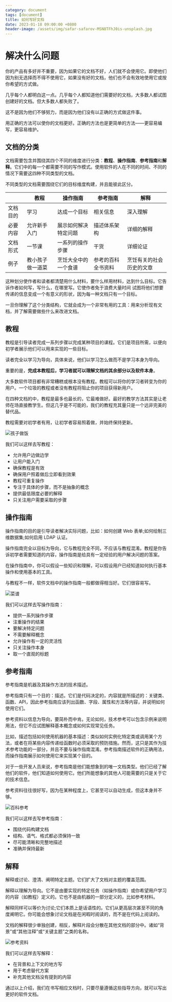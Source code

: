 ```yaml
---
category: document
tags: [document]
title: 如何写好文档
date: 2023-01-18 09:00:00 +0800
header-image: /assets/img/safar-safarov-MSN8TFhJ0is-unsplash.jpg
---
```


# 解决什么问题

你的产品有多好并不重要，因为如果它的文档不好，人们就不会使用它。即使他们因为别无选择而不得不使用它，如果没有好的文档，他们也不会有效地使用它或按你希望的方式做。

几乎每个人都明白这一点。几乎每个人都知道他们需要好的文档，大多数人都试图创建好的文档。但大多数人都失败了。

这不是因为他们不够努力，而是因为他们没有以正确的方式做这件事。

用正确的方法可以使你的文档更好。正确的方法也是更简单的方法——更容易编写，更容易维护。

## 文档的分类

文档需要包含并围绕其四个不同的维度进行分类：**教程**、**操作指南**、**参考指南**和**解释**。它们中的每一个都需要不同的写作模式。使用软件的人在不同的时间、不同的情况下需要这四种不同类型的文档。

不同类型的文档需要围绕它们的目标维度构建，并且能彼此区分。

||教程|操作指南|参考指南|解释|
|--|--|--|--|--|
|文档目的|学习|达成一个目标|相关信息|深入理解|
|必要内容|允许新手入门|展示如何解决特定问题|描述体系架构|详细的解释|
|文档形式|一节课|一系列的操作步骤|干货|详细论证|
|例子|教小孩子做一道菜|烹饪大全中的一个食谱|参考的百科全书资料|烹饪有关的社会历史的文章|

这种划分使作者和读者都清楚用什么材料，要什么样用材料，达到什么目标。它告诉作者如何写，写什么，在哪里写。它使作者免于浪费大量时间 试图将他们想要传递的信息变成一个有意义的形状，因为每一种文档只有一个目标。

一旦你理解了这个分类结构，它就会成为一个非常有用的工具：用来分析现有文档，并了解需要做些什么来改进文档。

## 教程

教程是引导读者完成一系列步骤以完成某种项目的课程。它们是项目所需，以便向初学者展示他们可以用来实现的一些目标。

读者完全以学习为导向，具体来说，他们以学习怎么做而不是学习本身为导向。

重要的是，**完成本教程后，学习者就可以理解文档的其余部分以及软件本身**。

大多数软件项目都有非常糟糕或根本没有教程。教程可以将你的学习者转变为你的用户。一个垃圾的教程或者没有教程将阻止你的项目获得新用户。

在四种文档的中，教程是最多也最长的，它最难做好。最好的教学方法其实是让老师在场直接教学生。但这几乎是不可能的，我们的教程充其量只是一个远非完美的替代品。

教程需要对初学者有用，让初学者容易照着做，并始终保持更新。

![孩子做饭](/assets/img/document/1.jpg)


我们可以这样去写教程：

- 允许用户边做边学
- 让用户能入门
- 确保教程是有效
- 确保用户照着做后立即看到效果
- 教程可重复操作
- 专注于具体的步骤，而不是抽象的概念
- 提供最低限度必要的解释
- 只关注用户需要采取的步骤

## 操作指南

操作指南的目的是引导读者解决实际问题，比如：如何创建 Web 表单;如何绘制三维数据集;如何启用 LDAP 认证。

操作指南完全以目标为导向，它与教程完全不同，不应该与教程混淆。教程是你告诉初学者需要知道的内容，操作指南是给具有一定经验的用户解决问题的答案。

在操作指南中，你可以假设一些知识和理解，可以假设用户已经知道如何执行基本操作和使用基本的工具。

与教程不一样，软件文档中的操作指南一般都做得相当好。它们很容易写。

![菜谱](/assets/img/document/2.jpg)

我们可以这样去写操作指南：

- 提供一系列操作步骤
- 注重操作的结果
- 要解决特定问题
- 不需要解释概念
- 允许操作有一定的灵活性
- 只关注操作本身
- 取一个直观的标题

## 参考指南

参考指南是机器及其操作方法的技术描述。

参考指南只有一个目的：描述。它们是代码决定的，内容就是所描述的：关键类、函数、API，因此参考指南应该列出函数、字段、属性和方法等内容，并说明如何使用它们。

参考资料以信息为导向，要简朴而中肯。无论如何，技术参考可以包含示例来说明用法，但它不应试图解释基本概念或如何实现常见任务。

比如，描述包括如何使用机器的基本描述：类似如何实例化特定类或调用某个方法，或者在将某些内容传递给函数时必须采取的预防措施。然而，这只是其作为技术参考功能的一部分，并且不要与操作指南混淆。参考指南描述软件的正确用法，而操作指南展示如何使用它来实现某个目的。

对于一些开发人员来说，参考指南是他们能想象到的唯一文档类型。他们已经了解他们的软件，他们知道如何使用它。他们所能想象的其他人可能需要的只是关于它的技术信息。

参考资料往往很好写，因为在某种程度上，它甚至可以自动生成，但这本身并不够。

![百科参考](/assets/img/document/3.PNG)

我们可以这样去写参考指南：

- 围绕代码构建文档
- 结构、语气、格式都必须保持一致
- 尽可能清晰和完整地描述
- 准确并保持最新

## 解释

解释或讨论、澄清、阐明特定主题。它们扩大了文档对主题的覆盖范围。

解释以理解为导向。它不是由要实现的特定任务（如操作指南）或你希望用户学习的内容（如教程）定义的。它也不是由机器的一部分定义的，比如参考材料。

解释同样可以等价为讨论;它们本质上是话语性的。它们从更高层次甚至不同的角度阐明它。你可能会想象讨论文档是在闲暇时阅读的，而不是在代码上阅读的。

文档的解释很少单独创建，相反，解释片段会分散在其他文档的部分中。诸如“背景”或“其他注释”或“关键主题”之类的名称。

![参考资料](/assets/img/document/4.png)

我们可以这样去写解释：

- 在背景和上下文的地方写
- 用于考虑替代方案
- 补充其他文档没有提到的内容

通过以上介绍，我们在书写相应文档时，只要尽量遵循这些指导方向，就可以写出更好的软件文档。
